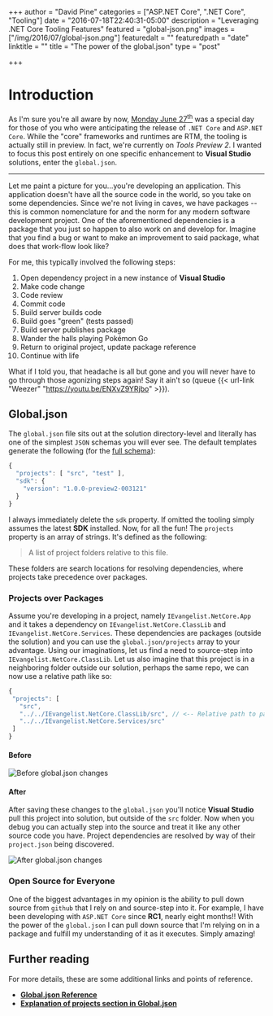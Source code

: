 +++
author = "David Pine"
categories = ["ASP.NET Core", ".NET Core", "Tooling"]
date = "2016-07-18T22:40:31-05:00"
description = "Leveraging .NET Core Tooling Features"
featured = "global-json.png"
images = ["/img/2016/07/global-json.png"]
featuredalt = ""
featuredpath = "date"
linktitle = ""
title = "The power of the global.json"
type = "post"

+++

# Introduction

As I'm sure you're all aware by now, [Monday June 27<sup>th</sup>](https://blogs.msdn.microsoft.com/dotnet/2016/06/27/announcing-net-core-1-0/) was a
special day for those of you who were anticipating the release of  `.NET Core` and `ASP.NET Core`. While the "core" frameworks and runtimes are RTM, the
tooling is actually still in preview. In fact, we're currently on _Tools Preview 2_. I wanted to focus this post entirely on one specific enhancement
to **Visual Studio** solutions, enter the `global.json`.

---

Let me paint a picture for you...you're developing an application. This application doesn't have all the source code in the world, so you take on some dependencies.
Since we're not living in caves, we have packages -- this is common nomenclature for and the norm for any modern software development project.
One of the aforementioned dependencies is a package that you just so happen to also work on and develop for. Imagine that you find a bug or want to make
an improvement to said package, what does that work-flow look like?

For me, this typically involved the following steps:

 1. Open dependency project in a new instance of **Visual Studio**
 2. Make code change
 3. Code review
 4. Commit code
 5. Build server builds code
 6. Build goes "green" (tests passed)
 7. Build server publishes package
 8. Wander the halls playing Pokémon Go
 9. Return to original project, update package reference
10. Continue with life

What if I told you, that headache is all but gone and you will never have to go through those agonizing steps again! Say it ain't so
(queue {{< url-link "Weezer" "https://youtu.be/ENXvZ9YRjbo" >}}).

## Global.json

The `global.json` file sits out at the solution directory-level and literally has one of the simplest `JSON` schemas you will ever see. The default templates
generate the following (for the [full schema](https://json.schemastore.org/global)):

```javascript
{
  "projects": [ "src", "test" ],
  "sdk": {
    "version": "1.0.0-preview2-003121"
  }
}
```

I always immediately delete the `sdk` property. If omitted the tooling simply assumes the latest **SDK** installed. Now, for all the fun! The `projects`
property is an array of strings. It's defined as the following:

> A list of project folders relative to this file.

These folders are search locations for resolving dependencies, where projects take precedence over packages.

### Projects over Packages

Assume you're developing in a project, namely `IEvangelist.NetCore.App` and it takes a dependency on `IEvangelist.NetCore.ClassLib` and `IEvangelist.NetCore.Services`. These
dependencies are packages (outside the solution) and you can use the `global.json/projects` array to your advantage. Using our imaginations, let us find a need
to source-step into `IEvangelist.NetCore.ClassLib`. Let us also imagine that this project is in a neighboring folder outside our solution, perhaps the same repo,
we can now use a relative path like so:

 ```javascript
{
  "projects": [ 
    "src", 
    "../../IEvangelist.NetCore.ClassLib/src", // <-- Relative path to packaged source
    "../../IEvangelist.NetCore.Services/src"    
  ]
}
```

#### Before

![Before global.json changes](/img/2016/07/before.jpg)

#### After

After saving these changes to the `global.json` you'll notice **Visual Studio** pull this project into solution, but outside of the `src` folder. Now when
you debug you can actually step into the source and treat it like any other source code you have. Project dependencies are resolved by way of their `project.json` being discovered.

![After global.json changes](/img/2016/07/after.jpg)

### Open Source for Everyone

One of the biggest advantages in my opinion is the ability to pull down source from `github` that I rely on and source-step into it. For example, I have been developing with `ASP.NET
Core` since **RC1**, nearly eight months!! With the power of the `global.json` I can pull down source that I'm relying on in a package and fulfill my understanding of it
as it executes. Simply amazing!

## Further reading

For more details, these are some additional links and points of reference.

* [**Global.json Reference**](https://docs.microsoft.com/en-us/dotnet/articles/core/tools/global-json)
* [**Explanation of projects section in Global.json**](https://stackoverflow.com/a/34794054/2410379)
